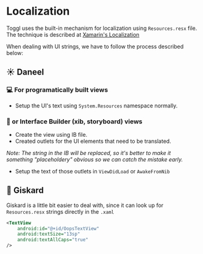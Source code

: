 # Localization

Toggl uses the built-in mechanism for localization using `Resources.resx` file. The technique is described at [Xamarin's Localization](https://docs.microsoft.com/en-us/xamarin/xamarin-forms/app-fundamentals/localization/text?tabs=macos)

When dealing with UI strings, we have to follow the process described below:

## ☀️ Daneel

### 💻 For programatically built views

- Setup the UI's text using `System.Resources` namespace normally. 

### 📐 or Interface Builder (xib, storyboard) views 

- Create the view using IB file.
- Created outlets for the UI elements that need to be translated.

_Note: The string in the IB will be replaced, so it's better to make it something "placeholdery" obvious so we can catch the mistake early._

- Setup the text of those outlets in `ViewDidLoad` or `AwakeFromNib`

## 🤖 Giskard

Giskard is a little bit easier to deal with, since it can look up for `Resources.resx` strings directly in the `.xaml`

```xml
<TextView
    android:id="@+id/OopsTextView"
    android:textSize="13sp"
    android:textAllCaps="true"
/>
```